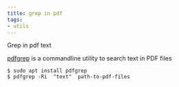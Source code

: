 ```yaml
---
title: grep in pdf
tags:
- utils
---
```


Grep in pdf text 

[pdfgrep](https://pdfgrep.org/) is a commandline utility to search text in PDF files


```shell
$ sudo apt install pdfgrep
$ pdfgrep -Ri  "text"  path-to-pdf-files
```
